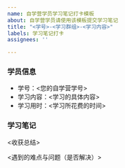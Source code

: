 ```yaml
---
name: 自学营学员学习笔记打卡模板
about: 自学营学员请使用该模板提交学习笔记
title: "<学号>-<学习群组>-<学习内容>"
labels: 学习笔记打卡
assignees: ''

---
```


### 学员信息
- 学号：<您的自学营学号>
- 学习内容：<学习的具体内容>
- 学习用时：<学习所花费的时间>

### 学习笔记

<收获总结>

<遇到的难点与问题（是否解决）>
